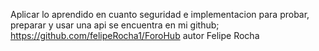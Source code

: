 Aplicar lo aprendido en cuanto seguridad e implementacion para probar, preparar y usar una api se encuentra en mi github; https://github.com/felipeRocha1/ForoHub autor Felipe Rocha
